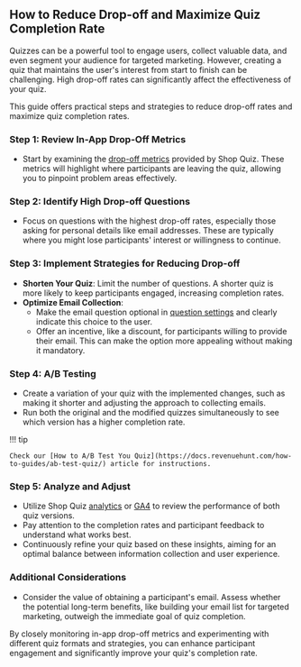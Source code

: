 ## How to Reduce Drop-off and Maximize Quiz Completion Rate

Quizzes can be a powerful tool to engage users, collect valuable data, and even segment your audience for targeted marketing. However, creating a quiz that maintains the user's interest from start to finish can be challenging. High drop-off rates can significantly affect the effectiveness of your quiz.

This guide offers practical steps and strategies to reduce drop-off rates and maximize quiz completion rates.

### Step 1: Review In-App Drop-Off Metrics
- Start by examining the [drop-off metrics](https://docs.revenuehunt.com/reference/quiz-builder/#drop-off) provided by Shop Quiz. These metrics will highlight where participants are leaving the quiz, allowing you to pinpoint problem areas effectively.

### Step 2: Identify High Drop-off Questions
- Focus on questions with the highest drop-off rates, especially those asking for personal details like email addresses. These are typically where you might lose participants' interest or willingness to continue.

### Step 3: Implement Strategies for Reducing Drop-off
- **Shorten Your Quiz**: Limit the number of questions. A shorter quiz is more likely to keep participants engaged, increasing completion rates.
- **Optimize Email Collection**:
  - Make the email question optional in [question settings](https://docs.revenuehunt.com/reference/quiz-builder/#question-settings) and clearly indicate this choice to the user.
  - Offer an incentive, like a discount, for participants willing to provide their email. This can make the option more appealing without making it mandatory.

### Step 4: A/B Testing
- Create a variation of your quiz with the implemented changes, such as making it shorter and adjusting the approach to collecting emails.
- Run both the original and the modified quizzes simultaneously to see which version has a higher completion rate.

!!! tip

    Check our [How to A/B Test You Quiz](https://docs.revenuehunt.com/how-to-guides/ab-test-quiz/) article for instructions.

### Step 5: Analyze and Adjust
- Utilize Shop Quiz [analytics](https://docs.revenuehunt.com/reference/quiz-builder/#analytics) or [GA4](https://docs.revenuehunt.com/how-to-guides/integrate-google-analytics/) to review the performance of both quiz versions.
- Pay attention to the completion rates and participant feedback to understand what works best.
- Continuously refine your quiz based on these insights, aiming for an optimal balance between information collection and user experience.

### Additional Considerations
- Consider the value of obtaining a participant's email. Assess whether the potential long-term benefits, like building your email list for targeted marketing, outweigh the immediate goal of quiz completion.

By closely monitoring in-app drop-off metrics and experimenting with different quiz formats and strategies, you can enhance participant engagement and significantly improve your quiz's completion rate.
